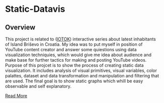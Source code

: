 # Static-Datavis
<h2> Overview </h2>
<p> This project is related to (<a href="https://github.com/unimer/Static-DataVis/blob/master/StaticInfoVis.pdf" target="_blank" rel="noopener noreferrer" >IOTOK</a>) interactive series about latest inhabitants of Island Briševo in Croatia. My idea was to put myself in position of YouTube content creator and answer some quiestions using data visualization techniquies, which would give me idea about audience and make base for further tactics for making and posting YouTube videos. Purpose of this projcet is to show the process of creating static data visualization. It includes analysis of visual primitives, visual variables, color palattes, dataset and data transformation and manipulation and filtering that are used. The final goal is to show static graphs which whill be easy observable and self explanatory. </p> <a href="https://github.com/unimer/Static-DataVis/blob/master/StaticInfoVis.pdf" target="_blank">Read More</a>
